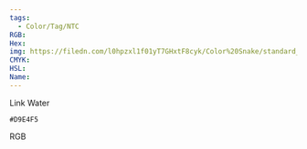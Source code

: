 ```yaml
---
tags:
  - Color/Tag/NTC
RGB:
Hex:
img: https://filedn.com/l0hpzxl1f01yT7GHxtF8cyk/Color%20Snake/standard_csv_to_svg/D9E4F5.svg
CMYK:
HSL:
Name:
---
```

Link Water
```palette
#D9E4F5
```
RGB
